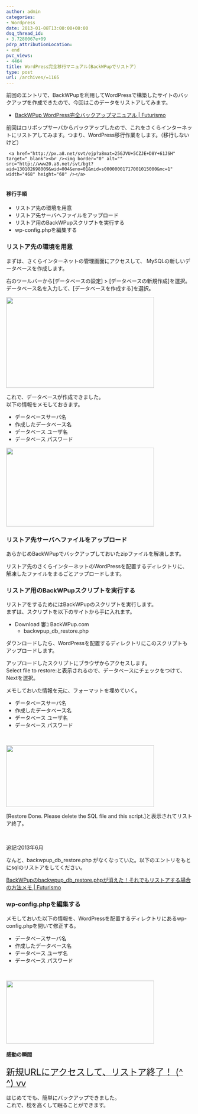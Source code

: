 ```yaml
---
author: admin
categories:
- Wordpress
date: 2013-01-08T13:00:00+00:00
dsq_thread_id:
- 3.7280067e+09
pdrp_attributionLocation:
- end
pvc_views:
- 4464
title: WordPress完全移行マニュアル(BackWPupでリストア)
type: post
url: /archives/=1165
---
```


前回のエントリで、BackWPupを利用してWordPressで構築したサイトのバックアップを作成できたので、今回はこのデータをリストアしてみます。

  * [BackWPup WordPress完全バックアップマニュアル | Futurismo][1] 

前回はロリポップサーバからバックアップしたので、これをさくらインターネットにリストアしてみます。つまり、WordPress移行作業をします。（移行しないけど）

     <a href="http://px.a8.net/svt/ejp?a8mat=25GJVU+5CZJE+D8Y+61JSH" target="_blank"><br /><img border="0" alt="" src="http://www20.a8.net/svt/bgt?aid=130102698009&wid=004&eno=01&mid=s00000001717001015000&mc=1" width="468" height="60" /></a>   
<img border="0" alt="" src="http://www15.a8.net/0.gif?a8mat=25GJVU+5CZJE+D8Y+61JSH" width="1" height="1" />

#### 移行手順

<ul class="checklist">
  <li>
    リストア先の環境を用意
  </li>
  <li>
    リストア先サーバへファイルをアップロード
  </li>
  <li>
    リストア用のBackWPupスクリプトを実行する
  </li>
  <li>
    wp-config.phpを編集する
  </li>
</ul>

### リストア先の環境を用意

まずは、さくらインターネットの管理画面にアクセスして、 MySQLの新しいデータベースを作成します。

右のツールバーから[データベースの設定] > [データベースの新規作成]を選択。   
データベース名を入力して、[データベースを作成する]を選択。

[<img alt="" src="https://lh6.googleusercontent.com/-hehY2Lb29Cc/UOlzm4u1TpI/AAAAAAAAAF0/2FRbliITFcE/s400/backwpup_20130103_03.PNG" width="400" height="246" />][2]

これで、データベースが作成できました。   
以下の情報をメモしておきます。

  * データベースサーバ名 
  * 作成したデータベース名 
  * データベース ユーザ名 
  * データベース パスワード 

[<img alt="" src="https://lh3.googleusercontent.com/-0pfWf7YfuxI/UOl1CE_N-KI/AAAAAAAAAGs/-jHcaiexhns/s400/backwpup_20130106_06.PNG" width="400" height="213" />][3]

### リストア先サーバへファイルをアップロード

あらかじめBackWPupでバックアップしておいたzipファイルを解凍します。

リストア先のさくらインターネットのWordPressを配置するディレクトリに、解凍したファイルをまるごとアップロードします。

### リストア用のBackWPupスクリプトを実行する

リストアをするためにはBackWPupのスクリプトを実行します。   
まずは、スクリプトを以下のサイトから手に入れます。

  * Download 窶ｺ BackWPup.com 
      * backwpup\_db\_restore.php 

ダウンロードしたら、WordPressを配置するディレクトリにこのスクリプトもアップロードします。

アップロードしたスクリプトにブラウザからアクセスします。   
Select file to restore:と表示されるので、データベースにチェックをつけて、Nextを選択。

メモしておいた情報を元に、フォーマットを埋めていく。

  * データベースサーバ名 
  * 作成したデータベース名 
  * データベース ユーザ名 
  * データベース パスワード 

&#160;

[<img alt="" src="https://lh3.googleusercontent.com/-TJ6ZJ6IVOd0/UOlzncuAHTI/AAAAAAAAAGA/r2WtpY_6doU/s400/backwpup_20130106_05.PNG" width="400" height="167" />][4]

[Restore Done. Please delete the SQL file and this script.]と表示されてリストア終了。

&#160;

追記:2013年6月

なんと、backwpup\_db\_restore.php がなくなっていた。以下のエントリをもとにsqlのリストアをしてください。

<a href="http://futurismo.biz/archives/1417" target="_blank">BackWPupのbackwpup_db_restore.phpが消えた！それでもリストアする場合の方法メモ | Futurismo</a>

### wp-config.phpを編集する

メモしておいた以下の情報を、WordPressを配置するディレクトリにあるwp-config.phpを開いて修正する。

  * データベースサーバ名 
  * 作成したデータベース名 
  * データベース ユーザ名 
  * データベース パスワード 

&#160;

[<img alt="" src="https://lh6.googleusercontent.com/-Dnu6mkuX_CI/UOlznTHH2vI/AAAAAAAAAGE/DoN_YX_G1s8/s400/backwpup_20130106_04.PNG" width="400" height="170" />][5]

#### 感動の瞬間

<span style="text-decoration: underline"><span style="font-size: x-large">新規URLにアクセスして、リストア終了！ (^ ^) vv</span></span>

はじめてでも、簡単にバックアップできました。   
これで、枕を高くして眠ることができます。

<div id="fastlookup_top">
</div>

 [1]: http://futurismo.biz/archives/1129
 [2]: https://picasaweb.google.com/lh/photo/_sL6rJWGHHgsC3xGArgeajyD6hjDXGH6XyE6iLrzolo?feat=embedwebsite
 [3]: https://picasaweb.google.com/lh/photo/RZqBeQ1WNcFzkmIqp6BnfDyD6hjDXGH6XyE6iLrzolo?feat=embedwebsite
 [4]: https://picasaweb.google.com/lh/photo/8oP0bKGF5xsM9Tb7SVLj8zyD6hjDXGH6XyE6iLrzolo?feat=embedwebsite
 [5]: https://picasaweb.google.com/lh/photo/tCOeRvoOTBJo5vy0bT0CZTyD6hjDXGH6XyE6iLrzolo?feat=embedwebsite